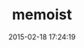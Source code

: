 ---
layout: post
title:  "memoist"
repo:   "matthewrudy/memoist"
date:   2015-02-18 17:24:19
gemurl: https://github.com/matthewrudy/memoist
---